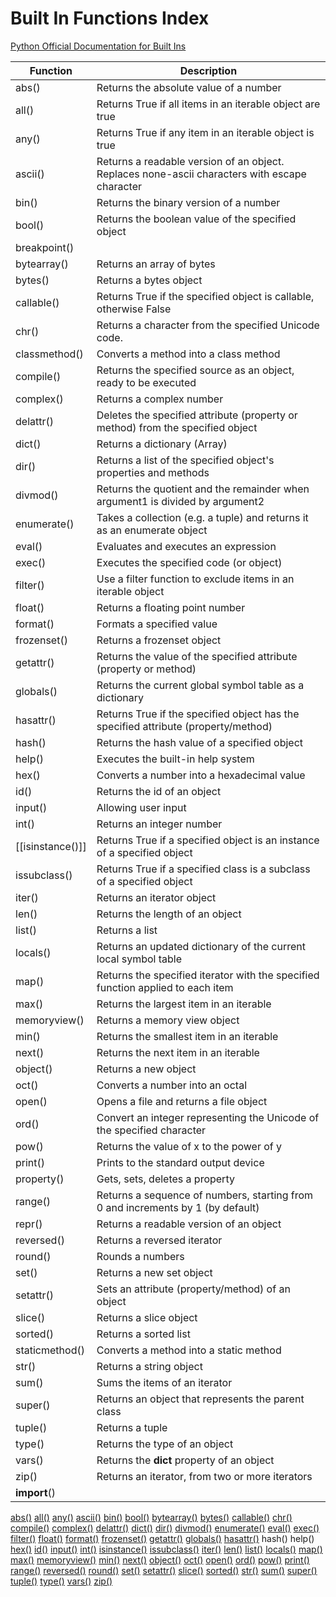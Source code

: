 # Built In Functions Index

[Python Official Documentation for Built Ins](https://docs.python.org/3/library/functions.html)

| Function         | Description                                                                                   |
| ---------------- | --------------------------------------------------------------------------------------------- |
| abs()            | Returns the absolute value of a number                                                        |
| all()            | Returns True if all items in an iterable object are true                                      |
| any()            | Returns True if any item in an iterable object is true                                        |
| ascii()          | Returns a readable version of an object. Replaces none-ascii characters with escape character |
| bin()            | Returns the binary version of a number                                                        |
| bool()           | Returns the boolean value of the specified object                                             |
| breakpoint()     |                                                                                               |
| bytearray()      | Returns an array of bytes                                                                     |
| bytes()          | Returns a bytes object                                                                        |
| callable()       | Returns True if the specified object is callable, otherwise False                             |
| chr()            | Returns a character from the specified Unicode code.                                          |
| classmethod()    | Converts a method into a class method                                                         |
| compile()        | Returns the specified source as an object, ready to be executed                               |
| complex()        | Returns a complex number                                                                      |
| delattr()        | Deletes the specified attribute (property or method) from the specified object                |
| dict()           | Returns a dictionary (Array)                                                                  |
| dir()            | Returns a list of the specified object's properties and methods                               |
| divmod()         | Returns the quotient and the remainder when argument1 is divided by argument2                 |
| enumerate()      | Takes a collection (e.g. a tuple) and returns it as an enumerate object                       |
| eval()           | Evaluates and executes an expression                                                          |
| exec()           | Executes the specified code (or object)                                                       |
| filter()         | Use a filter function to exclude items in an iterable object                                  |
| float()          | Returns a floating point number                                                               |
| format()         | Formats a specified value                                                                     |
| frozenset()      | Returns a frozenset object                                                                    |
| getattr()        | Returns the value of the specified attribute (property or method)                             |
| globals()        | Returns the current global symbol table as a dictionary                                       |
| hasattr()        | Returns True if the specified object has the specified attribute (property/method)            |
| hash()           | Returns the hash value of a specified object                                                  |
| help()           | Executes the built-in help system                                                             |
| hex()            | Converts a number into a hexadecimal value                                                    |
| id()             | Returns the id of an object                                                                   |
| input()          | Allowing user input                                                                           |
| int()            | Returns an integer number                                                                     |
| [[isinstance()]] | Returns True if a specified object is an instance of a specified object                       |
| issubclass()     | Returns True if a specified class is a subclass of a specified object                         |
| iter()           | Returns an iterator object                                                                    |
| len()            | Returns the length of an object                                                               |
| list()           | Returns a list                                                                                |
| locals()         | Returns an updated dictionary of the current local symbol table                               |
| map()            | Returns the specified iterator with the specified function applied to each item               |
| max()            | Returns the largest item in an iterable                                                       |
| memoryview()     | Returns a memory view object                                                                  |
| min()            | Returns the smallest item in an iterable                                                      |
| next()           | Returns the next item in an iterable                                                          |
| object()         | Returns a new object                                                                          |
| oct()            | Converts a number into an octal                                                               |
| open()           | Opens a file and returns a file object                                                        |
| ord()            | Convert an integer representing the Unicode of the specified character                        |
| pow()            | Returns the value of x to the power of y                                                      |
| print()          | Prints to the standard output device                                                          |
| property()       | Gets, sets, deletes a property                                                                |
| range()          | Returns a sequence of numbers, starting from 0 and increments by 1 (by default)               |
| repr()           | Returns a readable version of an object                                                       |
| reversed()       | Returns a reversed iterator                                                                   |
| round()          | Rounds a numbers                                                                              |
| set()            | Returns a new set object                                                                      |
| setattr()        | Sets an attribute (property/method) of an object                                              |
| slice()          | Returns a slice object                                                                        |
| sorted()         | Returns a sorted list                                                                         |
| staticmethod()   | Converts a method into a static method                                                        |
| str()            | Returns a string object                                                                       |
| sum()            | Sums the items of an iterator                                                                 |
| super()          | Returns an object that represents the parent class                                            |
| tuple()          | Returns a tuple                                                                               |
| type()           | Returns the type of an object                                                                 |
| vars()           | Returns the __dict__ property of an object                                                    |
| zip()            | Returns an iterator, from two or more iterators                                               |
| __import__()     |                                                                                               |



[abs()](https://www.w3schools.com/python/ref_func_abs.asp)
[all()](https://www.w3schools.com/python/ref_func_all.asp)
[any()](https://www.w3schools.com/python/ref_func_any.asp)
[ascii()](https://www.w3schools.com/python/ref_func_ascii.asp)
[bin()](https://www.w3schools.com/python/ref_func_bin.asp)
[bool()](https://www.w3schools.com/python/ref_func_bool.asp)
[bytearray()](https://www.w3schools.com/python/ref_func_bytearray.asp)
[bytes()](https://www.w3schools.com/python/ref_func_bytes.asp)
[callable()](https://www.w3schools.com/python/ref_func_callable.asp)
[chr()](https://www.w3schools.com/python/ref_func_chr.asp)
[compile()](https://www.w3schools.com/python/ref_func_compile.asp)
[complex()](https://www.w3schools.com/python/ref_func_complex.asp)
[delattr()](https://www.w3schools.com/python/ref_func_delattr.asp)
[dict()](https://www.w3schools.com/python/ref_func_dict.asp)
[dir()](https://www.w3schools.com/python/ref_func_dir.asp)
[divmod()](https://www.w3schools.com/python/ref_func_divmod.asp)
[enumerate()](https://www.w3schools.com/python/ref_func_enumerate.asp)
[eval()](https://www.w3schools.com/python/ref_func_eval.asp)
[exec()](https://www.w3schools.com/python/ref_func_exec.asp)
[filter()](https://www.w3schools.com/python/ref_func_filter.asp)
[float()](https://www.w3schools.com/python/ref_func_float.asp)
[format()](https://www.w3schools.com/python/ref_func_format.asp)
[frozenset()](https://www.w3schools.com/python/ref_func_frozenset.asp)
[getattr()](https://www.w3schools.com/python/ref_func_getattr.asp)
[globals()](https://www.w3schools.com/python/ref_func_globals.asp)
[hasattr()](https://www.w3schools.com/python/ref_func_hasattr.asp)
hash()
help()
[hex()](https://www.w3schools.com/python/ref_func_hex.asp)
[id()](https://www.w3schools.com/python/ref_func_id.asp)
[input()](https://www.w3schools.com/python/ref_func_input.asp)
[int()](https://www.w3schools.com/python/ref_func_int.asp)
[isinstance()](https://www.w3schools.com/python/ref_func_isinstance.asp)
[issubclass()](https://www.w3schools.com/python/ref_func_issubclass.asp)
[iter()](https://www.w3schools.com/python/ref_func_iter.asp)
[len()](https://www.w3schools.com/python/ref_func_len.asp)
[list()](https://www.w3schools.com/python/ref_func_list.asp)
[locals()](https://www.w3schools.com/python/ref_func_locals.asp)
[map()](https://www.w3schools.com/python/ref_func_map.asp)
[max()](https://www.w3schools.com/python/ref_func_max.asp)
[memoryview()](https://www.w3schools.com/python/ref_func_memoryview.asp)
[min()](https://www.w3schools.com/python/ref_func_min.asp)
[next()](https://www.w3schools.com/python/ref_func_next.asp)
[object()](https://www.w3schools.com/python/ref_func_object.asp)
[oct()](https://www.w3schools.com/python/ref_func_oct.asp)
[open()](https://www.w3schools.com/python/ref_func_open.asp)
[ord()](https://www.w3schools.com/python/ref_func_ord.asp)
[pow()](https://www.w3schools.com/python/ref_func_pow.asp)
[print()](https://www.w3schools.com/python/ref_func_print.asp)
[range()](https://www.w3schools.com/python/ref_func_range.asp)
[reversed()](https://www.w3schools.com/python/ref_func_reversed.asp)
[round()](https://www.w3schools.com/python/ref_func_round.asp)
[set()](https://www.w3schools.com/python/ref_func_set.asp)
[setattr()](https://www.w3schools.com/python/ref_func_setattr.asp)
[slice()](https://www.w3schools.com/python/ref_func_slice.asp)
[sorted()](https://www.w3schools.com/python/ref_func_sorted.asp)
[str()](https://www.w3schools.com/python/ref_func_str.asp)
[sum()](https://www.w3schools.com/python/ref_func_sum.asp)
[super()](https://www.w3schools.com/python/ref_func_super.asp)
[tuple()](https://www.w3schools.com/python/ref_func_tuple.asp)
[type()](https://www.w3schools.com/python/ref_func_type.asp)
[vars()](https://www.w3schools.com/python/ref_func_vars.asp)
[zip()](https://www.w3schools.com/python/ref_func_zip.asp)


